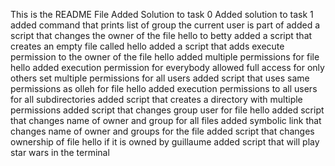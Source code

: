 This is the README File
Added Solution to task 0
Added solution to task 1
added command that prints list of group the current user is part of
added a script that changes the owner of the file hello to betty
added a script that creates an empty file called hello
added a script that adds execute permission to the owner of the file hello
added multiple permissions for file hello
added execution permission for everybody
allowed full access for only others
set multiple permissions for all users
added script that uses same permissions as olleh for file hello
added execution permissions to all users for all subdirectories
added script that creates a directory with multiple permissions
added script that changes group user for file hello
added script that changes name of owner and group for all files
added symbolic link that changes name of owner and groups for the file
added script that changes ownership of file hello if it is owned by guillaume
added script that will play star wars in the terminal
